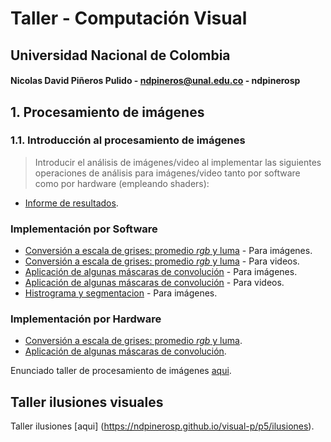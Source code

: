 # Taller  - Computación Visual
## Universidad Nacional de Colombia

#### Nicolas David Piñeros Pulido - ndpineros@unal.edu.co - ndpinerosp

## 1. Procesamiento de imágenes

### 1.1. Introducción al procesamiento de imágenes

> Introducir el análisis de imágenes/video al implementar las siguientes operaciones de análisis para imágenes/video tanto por software como por hardware (empleando shaders):

* [Informe de resultados](https://ndpinerosp.github.io/visual-p/index.html).

### Implementación por Software
* [Conversión a escala de grises: promedio _rgb_ y luma](https://ndpinerosp.github.io/visual-p/Igray.html) - Para imágenes.
* [Conversión a escala de grises: promedio _rgb_ y luma](https://ndpinerosp.github.io/visual-p/Vgray.html) - Para videos.
* [Aplicación de algunas máscaras de convolución](https://ndpinerosp.github.io/visual-p/Imask.html) - Para imágenes.
* [Aplicación de algunas máscaras de convolución](https://ndpinerosp.github.io/visual-p/Vgray.html) - Para videos.
* [Histrograma y segmentacion](https://ndpinerosp.github.io/visual-p/segmentacion.html) - Para imágenes.

### Implementación por Hardware
* [Conversión a escala de grises: promedio _rgb_ y luma](https://ndpinerosp.github.io/visual-p/Sgray.html).
* [Aplicación de algunas máscaras de convolución](https://ndpinerosp.github.io/visual-p/Smask.html).

Enunciado taller de procesamiento de imágenes [aqui](https://github.com/VisualComputing/imaging_ws).

## Taller ilusiones visuales 
Taller ilusiones  [aqui] (https://ndpinerosp.github.io/visual-p/p5/ilusiones).